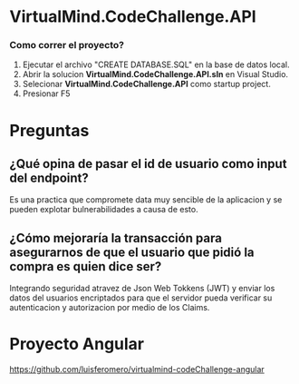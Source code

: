 # VirtualMind.CodeChallenge.API
### Como correr el proyecto?

1. Ejecutar el archivo "CREATE DATABASE.SQL" en la base de datos local.
2. Abrir la solucion **VirtualMind.CodeChallenge.API.sln** en Visual Studio.
3. Selecionar **VirtualMind.CodeChallenge.API** como startup project.
4. Presionar F5

# Preguntas
## ¿Qué opina de pasar el id de usuario como input del endpoint?
Es una practica que compromete data muy sencible de la aplicacion y se pueden explotar bulnerabilidades a causa de esto.

## ¿Cómo mejoraría la transacción para asegurarnos de que el usuario que pidió la compra es quien dice ser?
Integrando seguridad atravez de Json Web Tokkens (JWT) y enviar los datos del usuarios encriptados para que el servidor 
pueda verificar su autenticacion y autorizacion por medio de los Claims.


# Proyecto Angular
https://github.com/luisferomero/virtualmind-codeChallenge-angular
